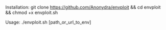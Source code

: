 Installation: git clone https://github.com/Anonydra/envploit && cd envploit && chmod +x envploit.sh

Usage: ./envploit.sh [path_or_url_to_env]
